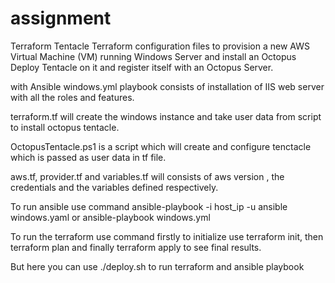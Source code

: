 # assignment

Terraform Tentacle
Terraform configuration files to provision a new AWS Virtual Machine (VM) running Windows Server and install an Octopus Deploy Tentacle on it and register itself with an Octopus Server.

with Ansible windows.yml playbook consists of installation of IIS web server with all the roles and features.

terraform.tf will create the windows instance and take user data from script to install octopus tentacle.

OctopusTentacle.ps1 is a script which will create and configure tenctacle which is passed as user data in tf file.

aws.tf, provider.tf and variables.tf will consists of aws version , the credentials and the variables defined respectively.

To run ansible use command ansible-playbook -i host_ip -u ansible windows.yaml or ansible-playbook windows.yml

To run the terraform use command firstly to initialize  use terraform init, then terraform plan and finally terraform apply to see final results.

But here you can use ./deploy.sh to run terraform and ansible playbook
